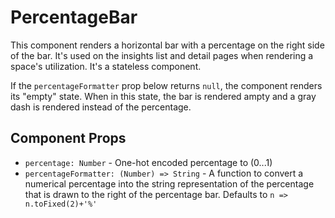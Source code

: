 # PercentageBar

This component renders a horizontal bar with a percentage on the right side of the bar. It's used on
the insights list and detail pages when rendering a space's utilization. It's a stateless component.

If the `percentageFormatter` prop below returns `null`, the component renders its "empty" state.
When in this state, the bar is rendered ampty and a gray dash is rendered instead of the percentage.

## Component Props
- `percentage: Number` - One-hot encoded percentage to (0...1)
- `percentageFormatter: (Number) => String` - A function to convert a numerical percentage into the
  string representation of the percentage that is drawn to the right of the percentage bar. Defaults
  to `n => n.toFixed(2)+'%'`
